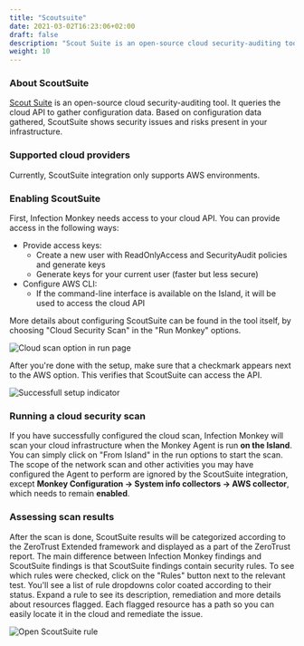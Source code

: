 ```yaml
---
title: "Scoutsuite"
date: 2021-03-02T16:23:06+02:00
draft: false
description: "Scout Suite is an open-source cloud security-auditing tool."
weight: 10
---
```


### About ScoutSuite

<a href="https://github.com/nccgroup/ScoutSuite" target="_blank" >Scout Suite</a> is an open-source cloud security-auditing tool.
It queries the cloud API to gather configuration data. Based on configuration
data gathered, ScoutSuite shows security issues and risks present in your infrastructure.

### Supported cloud providers

Currently, ScoutSuite integration only supports AWS environments.

### Enabling ScoutSuite

First, Infection Monkey needs access to your cloud API. You can provide access
in the following ways:

 - Provide access keys:
    - Create a new user with ReadOnlyAccess and SecurityAudit policies and generate keys
    - Generate keys for your current user (faster but less secure)
 - Configure AWS CLI:
    - If the command-line interface is available on the Island, it will be used to access 
    the cloud API
    
More details about configuring ScoutSuite can be found in the tool itself, by choosing 
"Cloud Security Scan" in the "Run Monkey" options. 

![Cloud scan option in run page](/images/usage/integrations/scoutsuite_run_page.png 
"Successful setup indicator")

After you're done with the setup, make sure that a checkmark appears next to the AWS option. This 
verifies that ScoutSuite can access the API.

![Successfull setup indicator](/images/usage/integrations/scoutsuite_aws_configured.png 
"Successful setup indicator")

### Running a cloud security scan

If you have successfully configured the cloud scan, Infection Monkey will scan
your cloud infrastructure when the Monkey Agent is run **on the Island**. You
can simply click on "From Island" in the run options to start the scan. The
scope of the network scan and other activities you may have configured the Agent
to perform are ignored by the ScoutSuite integration, except **Monkey
Configuration -> System info collectors -> AWS collector**, which needs to
remain **enabled**.


### Assessing scan results

After the scan is done, ScoutSuite results will be categorized according to the ZeroTrust Extended framework 
and displayed as a part of the ZeroTrust report. The main difference between Infection Monkey findings and 
ScoutSuite findings is that ScoutSuite findings contain security rules. To see which rules were 
checked, click on the "Rules" button next to the relevant test. You'll see a list of rule dropdowns color coated 
according to their status. Expand a rule to see its description, remediation and 
more details about resources flagged. Each flagged resource has a path so you can easily locate 
it in the cloud and remediate the issue.

![Open ScoutSuite rule](/images/usage/integrations/scoutsuite_report_rule.png 
"Successful setup indicator")
